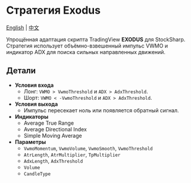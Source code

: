 # Стратегия Exodus
[English](README.md) | [中文](README_cn.md)

Упрощённая адаптация скрипта TradingView **EXODUS** для StockSharp. Стратегия использует объёмно-взвешенный импульс VWMO и индикатор ADX для поиска сильных направленных движений.

## Детали

- **Условия входа**
  - Лонг: `VWMO > VwmoThreshold` и `ADX > AdxThreshold`.
  - Шорт: `VWMO < -VwmoThreshold` и `ADX > AdxThreshold`.
- **Условия выхода**
  - Импульс пересекает ноль или появляется обратный сигнал.
- **Индикаторы**
  - Average True Range
  - Average Directional Index
  - Simple Moving Average
- **Параметры**
  - `VwmoMomentum`, `VwmoVolume`, `VwmoSmooth`, `VwmoThreshold`
  - `AtrLength`, `AtrMultiplier`, `TpMultiplier`
  - `AdxLength`, `AdxThreshold`
  - `Volume`
  - `CandleType`
